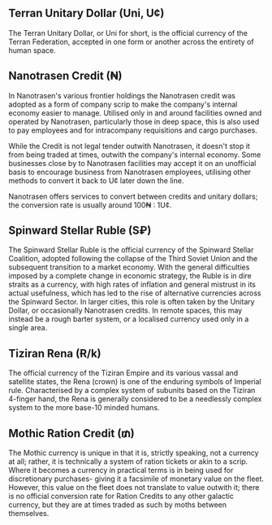 ## Terran Unitary Dollar (Uni, U¢)
The Terran Unitary Dollar, or Uni for short, is the official currency of the Terran Federation, accepted in one form or another across the entirety of human space.

## Nanotrasen Credit (₦)
In Nanotrasen's various frontier holdings the Nanotrasen credit was adopted as a form of company scrip to make the company's internal economy easier to manage. Utilised only in and around facilities owned and operated by Nanotrasen, particularly those in deep space, this is also used to pay employees and for intracompany requisitions and cargo purchases.

While the Credit is not legal tender outwith Nanotrasen, it doesn't stop it from being traded at times, outwith the company's internal economy. Some businesses close by to Nanotrasen facilities may accept it on an unofficial basis to encourage business from Nanotrasen employees, utilising other methods to convert it back to U¢ later down the line.

Nanotrasen offers services to convert between credits and unitary dollars; the conversion rate is usually around 100₦ : 1U¢.

## Spinward Stellar Ruble (S₽)
The Spinward Stellar Ruble is the official currency of the Spinward Stellar Coalition, adopted following the collapse of the Third Soviet Union and the subsequent transition to a market economy. With the general difficulties imposed by a complete change in economic strategy, the Ruble is in dire straits as a currency, with high rates of inflation and general mistrust in its actual usefulness, which has led to the rise of alternative currencies across the Spinward Sector. In larger cities, this role is often taken by the Unitary Dollar, or occasionally Nanotrasen credits. In remote spaces, this may instead be a rough barter system, or a localised currency used only in a single area.

## Tiziran Rena (Ɍ/k)
The official currency of the Tiziran Empire and its various vassal and satellite states, the Rena (crown) is one of the enduring symbols of Imperial rule. Characterised by a complex system of subunits based on the Tiziran 4-finger hand, the Rena is generally considered to be a needlessly complex system to the more base-10 minded humans.

## Mothic Ration Credit (₥)
The Mothic currency is unique in that it is, strictly speaking, not a currency at all; rather, it is technically a system of ration tickets or akin to a scrip. Where it becomes a currency in practical terms is in being used for discretionary purchases- giving it a facsimile of monetary value on the fleet. However, this value on the fleet does not translate to value outwith it; there is no official conversion rate for Ration Credits to any other galactic currency, but they are at times traded as such by moths between themselves.